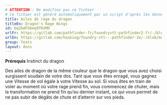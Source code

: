 ```yaml
---
# ATTENTION : Ne modifiez pas ce fichier
# Ce fichier est généré automatiquement par un script d'après les données du module Foundry VTT officiel et de sa traduction
title: Ailes de rage du dragon
titleEn: Dragon's Rage Wings
id: bqZkAFS6eq9TKXMO
urlFr: https://gitlab.com/pathfinder-fr/foundryvtt-pathfinder2-fr/-/blob/master/data/feats/bqZkAFS6eq9TKXMO.htm
urlEn: https://gitlab.com/hooking/foundry-vtt---pathfinder-2e/-/blob/master/packs/data/feats.db/dragon-s-rage-wings.json
group: feats
layout: dons
---
```

**Prérequis** Instinct du dragon

Des ailes de dragon de la même couleur que le dragon que vous avez choisi surgissent soudain de votre dos. Tant que vous êtes enragé, vous gagnez une Vitesse de vol égale à votre Vitesse au sol. Si vous êtes en train de voler au moment où votre rage prend fin, vous commencez de chuter, mais la transformation ne prend fin qu’au dernier instant, ce qui vous permet de ne pas subir de dégâts de chute et d’atterrir sur vos pieds.


